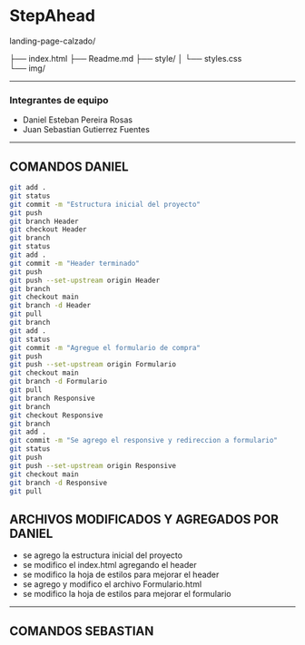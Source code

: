 # StepAhead
  

landing-page-calzado/
  

├── index.html
├── Readme.md
├── style/
│ └── styles.css  
└── img/

---
### Integrantes de equipo

- Daniel Esteban Pereira Rosas
- Juan Sebastian Gutierrez Fuentes

---
## COMANDOS DANIEL

```bash
git add .
git status
git commit -m "Estructura inicial del proyecto"
git push
git branch Header
git checkout Header
git branch
git status
git add .
git commit -m "Header terminado"
git push
git push --set-upstream origin Header
git branch
git checkout main
git branch -d Header
git pull
git branch
git add .
git status
git commit -m "Agregue el formulario de compra"
git push
git push --set-upstream origin Formulario
git checkout main
git branch -d Formulario
git pull
git branch Responsive
git branch
git checkout Responsive
git branch
git add .
git commit -m "Se agrego el responsive y redireccion a formulario"
git status
git push
git push --set-upstream origin Responsive
git checkout main
git branch -d Responsive
git pull


```
## ARCHIVOS MODIFICADOS Y AGREGADOS POR DANIEL

- se  agrego la estructura inicial del proyecto
- se modifico el index.html agregando el header
- se modifico la hoja de estilos para mejorar el header
- se agrego y modifico el archivo Formulario.html
- se modifico la hoja de estilos para mejorar el formulario

---
## COMANDOS SEBASTIAN